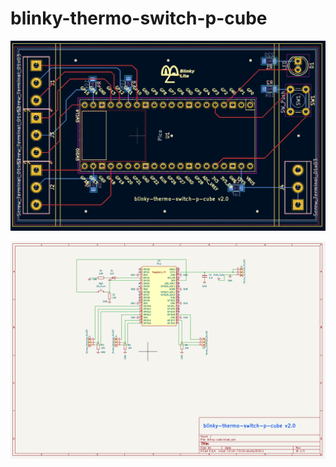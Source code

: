 # blinky-thermo-switch-p-cube

![pcb](./blinky-thermo-switch-p-pcb.png)

![pcb](./blinky-thermo-switch-p-schem.png)
